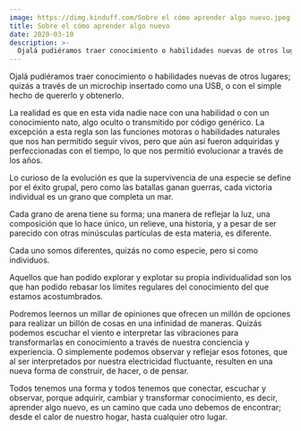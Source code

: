 ```yaml
---
image: https://dimg.kinduff.com/Sobre el cómo aprender algo nuevo.jpeg
title: Sobre el cómo aprender algo nuevo
date: 2020-03-10
description: >-
  Ojalá pudiéramos traer conocimiento o habilidades nuevas de otros lugares.
---
```

Ojalá pudiéramos traer conocimiento o habilidades nuevas de otros lugares; quizás a través de un microchip insertado como una USB, o con el simple hecho de quererlo y obtenerlo.

La realidad es que en esta vida nadie nace con una habilidad o con un conocimiento nato, algo oculto o transmitido por código genérico. La excepción a esta regla son las funciones motoras o habilidades naturales que nos han permitido seguir vivos, pero que aún así fueron adquiridas y perfeccionadas con el tiempo, lo que nos permitió evolucionar a través de los años.

Lo curioso de la evolución es que la supervivencia de una especie se define por el éxito grupal, pero como las batallas ganan guerras, cada victoria individual es un grano que completa un mar.

Cada grano de arena tiene su forma; una manera de reflejar la luz, una composición que lo hace único, un relieve, una historia, y a pesar de ser parecido con otras minúsculas partículas de esta materia, es diferente.

Cada uno somos diferentes, quizás no como especie, pero si como individuos.

Aquellos que han podido explorar y explotar su propia individualidad son los que han podido rebasar los límites regulares del conocimiento del que estamos acostumbrados.

Podremos leernos un millar de opiniones que ofrecen un millón de opciones para realizar un billón de cosas en una infinidad de maneras. Quizás podemos escuchar el viento e interpretar las vibraciones para transformarlas en conocimiento a través de nuestra conciencia y experiencia. O simplemente podemos observar y reflejar esos fotones, que al ser interpretados por nuestra electricidad fluctuante, resulten en una nueva forma de construir, de hacer, o de pensar.

Todos tenemos una forma y todos tenemos que conectar, escuchar y observar, porque adquirir, cambiar y transformar conocimiento, es decir, aprender algo nuevo, es un camino que cada uno debemos de encontrar; desde el calor de nuestro hogar, hasta cualquier otro lugar.
